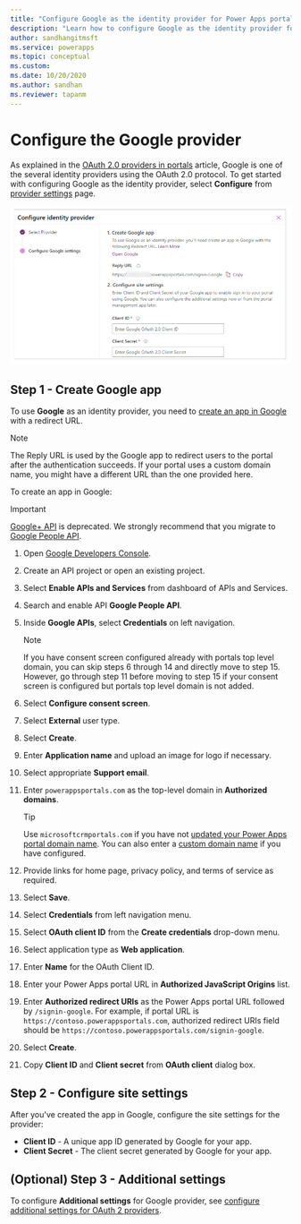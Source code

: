 ```yaml
---
title: "Configure Google as the identity provider for Power Apps portals | MicrosoftDocs"
description: "Learn how to configure Google as the identity provider for Power Apps portals."
author: sandhangitmsft
ms.service: powerapps
ms.topic: conceptual
ms.custom: 
ms.date: 10/20/2020
ms.author: sandhan
ms.reviewer: tapanm
---
```


# Configure the Google provider

As explained in the [OAuth 2.0 providers in portals](configure-oauth2-provider.md) article, Google is one of the several identity providers using the OAuth 2.0 protocol. To get started with configuring Google as the identity provider, select **Configure** from [provider settings](use-simplified-authentication-configuration.md#add-configure-or-delete-an-identity-provider) page.

![Configure the Google app](media/use-simplified-authentication-configuration/configure-google.png "Configure the Google app")

## Step 1 - Create Google app

To use **Google** as an identity provider, you need to [create an app in Google](https://console.developers.google.com/) with a redirect URL.

> [!NOTE]
> The Reply URL is used by the Google app to redirect users to the portal after the authentication succeeds. If your portal uses a custom domain name, you might have a different URL than the one provided here.​

To create an app in Google:

> [!IMPORTANT]
> [Google+ API](https://developers.google.com/people/legacy) is deprecated. We strongly recommend that you migrate to [Google People API](https://developers.google.com/people).

1. Open [Google Developers Console](https://console.developers.google.com/).  
1. Create an API project or open an existing project.
1. Select **Enable APIs and Services** from dashboard of APIs and Services.
1. Search and enable API **Google People API**.
1. Inside **Google APIs**, select **Credentials** on left navigation.

    > [!NOTE]
    > If you have consent screen configured already with portals top level domain, you can skip steps 6 through 14 and directly move to step 15. However, go through step 11 before moving to step 15 if your consent screen is configured but portals top level domain is not added.

1. Select **Configure consent screen**.
1. Select **External** user type.
1. Select **Create**.
1. Enter **Application name** and upload an image for logo if necessary.
1. Select appropriate **Support email**.
1. Enter `powerappsportals.com` as the top-level domain in **Authorized domains**. 
    > [!TIP]
    > Use `microsoftcrmportals.com` if you have not [updated your Power Apps portal domain name](../admin/update-portal-domain.md). You can also enter a [custom domain name](../admin/add-custom-domain.md) if you have configured.
1. Provide links for home page, privacy policy, and terms of service as required. 
1. Select **Save**.
1. Select **Credentials** from left navigation menu.
1. Select **OAuth client ID** from the **Create credentials** drop-down menu.
1. Select application type as **Web application**.
1. Enter **Name** for the OAuth Client ID.
1. Enter your Power Apps portal URL in **Authorized JavaScript Origins** list.
1. Enter **Authorized redirect URIs** as the Power Apps portal URL followed by `/signin-google`. For example, if portal URL is `https://contoso.powerappsportals.com`, authorized redirect URIs field should be `https://contoso.powerappsportals.com/signin-google`.
1. Select **Create**.
1. Copy **Client ID** and **Client secret** from **OAuth client** dialog box.

## Step 2 - Configure site settings

After you've created the app in Google, configure the site settings for the provider:

- **Client ID** - A unique app ID generated by Google for your app.​
- **Client Secret** -   The client secret generated by Google for your app.

## (Optional) Step 3 - Additional settings

To configure **Additional settings** for Google provider, see [configure additional settings for OAuth 2 providers](configure-oauth2-settings.md).

